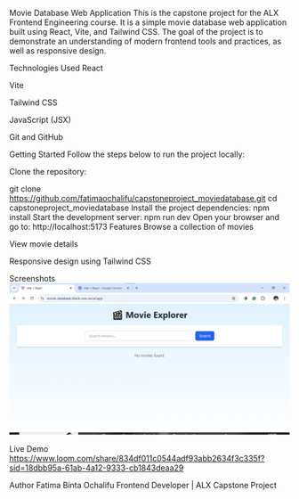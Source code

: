 Movie Database Web Application
This is the capstone project for the ALX Frontend Engineering course. It is a simple movie database web application built using React, Vite, and Tailwind CSS. The goal of the project is to demonstrate an understanding of modern frontend tools and practices, as well as responsive design.

Technologies Used
React

Vite

Tailwind CSS

JavaScript (JSX)

Git and GitHub

Getting Started
Follow the steps below to run the project locally:

Clone the repository:

git clone https://github.com/fatimaochalifu/capstoneproject_moviedatabase.git
cd capstoneproject_moviedatabase
Install the project dependencies:
npm install
Start the development server:
npm run dev
Open your browser and go to:
http://localhost:5173
Features
Browse a collection of movies

View movie details

Responsive design using Tailwind CSS

Screenshots
![alt text](image.png)



Live Demo
https://www.loom.com/share/834df011c0544adf93abb2634f3c335f?sid=18dbb95a-61ab-4a12-9333-cb1843deaa29

Author
Fatima Binta Ochalifu
Frontend Developer | ALX Capstone Project